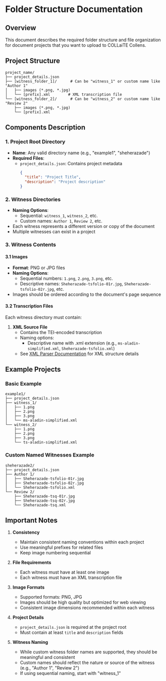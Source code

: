 <script lang="ts">
	import { base } from '$app/paths';
	import EditOnGithub from '$lib/components/EditOnGithub.svelte';
</script>
# Folder Structure Documentation

## Overview
This document describes the required folder structure and file organization for document projects that you want to upload to COLLaiTE Collens.

## Project Structure

```
project_name/
├── project_details.json
├── [witness_folder_1]/      # Can be "witness_1" or custom name like "Author 1"
│   ├── images (*.png, *.jpg)
│   └── [prefix].xml        # XML transcription file
└── [witness_folder_2]/      # Can be "witness_2" or custom name like "Review 2"
    ├── images (*.png, *.jpg)
    └── [prefix].xml
```

## Components Description

### 1. Project Root Directory
- **Name**: Any valid directory name (e.g., "example1", "sheherazade")
- **Required Files**:
  - `project_details.json`: Contains project metadata
    ```json
    {
      "title": "Project Title",
      "description": "Project description"
    }
    ```

### 2. Witness Directories
- **Naming Options**:
  - Sequential: `witness_1`, `witness_2`, etc.
  - Custom names: `Author 1`, `Review 2`, etc.
- Each witness represents a different version or copy of the document
- Multiple witnesses can exist in a project

### 3. Witness Contents

#### 3.1 Images
- **Format**: PNG or JPG files
- **Naming Options**:
  - Sequential numbers: `1.png`, `2.png`, `3.png`, etc.
  - Descriptive names: `Sheherazade-tsfolio-01r.jpg`, `Sheherazade-tsfolio-02r.jpg`, etc.
- Images should be ordered according to the document's page sequence

#### 3.2 Transcription Files
Each witness directory must contain:

1. **XML Source File**
   - Contains the TEI-encoded transcription
   - Naming options:
     - Descriptive name with .xml extension (e.g., `ms-aladin-simplified.xml`, `Sheherazade-tsfolio.xml`)
   - See [XML Parser Documentation]({base}/docs/parser-documentation) for XML structure details


## Example Projects

### Basic Example
```
example1/
├── project_details.json
├── witness_1/
│   ├── 1.png
│   ├── 2.png
│   ├── 3.png
│   └── ms-aladin-simplified.xml
└── witness_2/
    ├── 1.png
    ├── 2.png
    ├── 3.png
    └── ts-aladin-simplified.xml
```

### Custom Named Witnesses Example
```
sheherazade2/
├── project_details.json
├── Author 1/
│   ├── Sheherazade-tsfolio-01r.jpg
│   ├── Sheherazade-tsfolio-02r.jpg
│   └── Sheherazade-tsfolio.xml
└── Review 2/
    ├── Sheherazade-tsq-01r.jpg
    ├── Sheherazade-tsq-02r.jpg
    └── Sheherazade-tsq.xml
```

## Important Notes

1. **Consistency**
   - Maintain consistent naming conventions within each project
   - Use meaningful prefixes for related files
   - Keep image numbering sequential

2. **File Requirements**
   - Each witness must have at least one image
   - Each witness must have an XML transcription file

3. **Image Formats**
   - Supported formats: PNG, JPG
   - Images should be high quality but optimized for web viewing
   - Consistent image dimensions recommended within each witness

4. **Project Details**
   - `project_details.json` is required at the project root
   - Must contain at least `title` and `description` fields

5. **Witness Naming**
   - While custom witness folder names are supported, they should be meaningful and consistent
   - Custom names should reflect the nature or source of the witness (e.g., "Author 1", "Review 2")
   - If using sequential naming, start with "witness_1"


<EditOnGithub />
